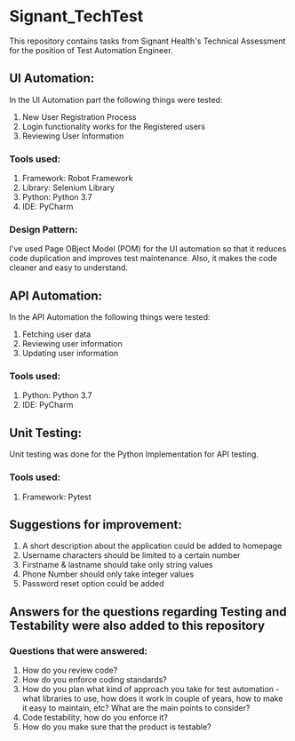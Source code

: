 # Signant_TechTest
This repository contains tasks from Signant Health's Technical Assessment for the position of Test Automation Engineer. 

##  UI Automation:
In the UI Automation part the following things were tested:
  1. New User Registration Process
  2. Login functionality works for the Registered users
  3. Reviewing User Information

### Tools used:
  1. Framework: Robot Framework
  2. Library:   Selenium Library
  3. Python: Python 3.7
  4. IDE: PyCharm

### Design Pattern:
I've used Page OBject Model (POM) for the UI automation so that it reduces code duplication and improves test maintenance. Also, it makes the code cleaner and easy to understand.

##  API Automation:
In the API Automation the following things were tested:
  1. Fetching user data
  2. Reviewing user information
  3. Updating user information
 
 ###  Tools used:
  1. Python: Python 3.7
  2. IDE: PyCharm

##  Unit Testing:
Unit testing was done for the Python Implementation for API testing. 

 ###  Tools used:
  1. Framework: Pytest

## Suggestions for improvement:
  1. A short description about the application could be added to homepage 
  2. Username characters should be limited to a certain number 
  3. Firstname & lastname should take only string values
  4. Phone Number should only take integer values
  5. Password reset option could be added

## Answers for the questions regarding Testing and Testability were also added to this repository

### Questions that were answered:
  1. How do you review code? 
  2. How do you enforce coding standards? 
  3. How do you plan what kind of approach you take for test automation - what libraries to use, how does it work in couple of years, how to make it easy to maintain, etc?        What are the main points to consider? 
  4. Code testability, how do you enforce it? 
  5. How do you make sure that the product is testable? 
